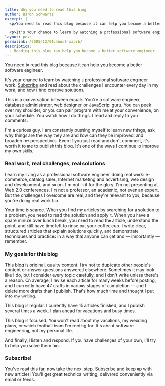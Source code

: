 ```yaml
---
title: Why you need to read this blog
author: Baron Schwartz
excerpt: |
  <p>You need to read this blog because it can help you become a better software engineer.</p>
  
  <p>It's your chance to learn by watching a professional software engineer work.  <a href="/blog/subscribe/">Subscribe</a> and read about the challenges I encounter every day in my work, and how I find creative solutions.</p>
layout: post
permalink: /2005/12/01/about-xaprb/
description:
  - Reading this blog can help you become a better software engineer.
---
```

You need to read this blog because it can help you become a better software engineer.

It's your chance to learn by watching a professional software engineer work. [Subscribe][1] and read about the challenges I encounter every day in my work, and how I find creative solutions.

This is a conversation between equals. You're a software engineer, database administrator, web designer, or JavaScript guru. You can peek over my shoulder, or you can pair program with me at your convenience, on your schedule. You watch how I do things. I read and reply to your comments.

I'm a curious guy. I am constantly pushing myself to learn new things, ask why things are the way they are and how can they be improved, and broaden my perspectives. Even if you just read and don't comment, it's worth it to me to publish this blog. It's one of the ways I continue to improve my own skills.

### Real work, real challenges, real solutions

I earn my living as a professional software engineer, doing real work: e-commerce, catalog sales, Internet marketing and advertising, web design and development, and so on. I'm not in it for the glory. I'm not presenting at Web 2.0 conferences. I'm not a professor, an academic, not even an expert. But the challenges I overcome are real, and they're relevant to you, because you're doing real work too.

Your time is scarce. When you find my articles by searching for a solution to a problem, you need to read the solution and apply it. When you have a spare minute over lunch break, you need to read the article, understand the point, and still have time left to rinse out your coffee cup. I write clear, structured articles that explain solutions quickly, and demonstrate techniques and practices in a way that anyone can get and &#8212; importantly &#8212; remember.

### My goals for this blog

This blog is original, quality content. I try not to duplicate other people's content or answer questions answered elsewhere. Sometimes it may look like I do, but I consider every topic carefully, and I don't write unless there's a reason. On average, I revise each article for many weeks before posting, and I currently have 47 drafts in various stages of completion &#8212; and I delete more drafts than I publish. That's how much time and thought I put into my writing.

This blog is regular. I currently have 15 articles finished, and I publish several times a week. I plan ahead for vacations and busy times.

This blog is focused. You won't read about my vacations, my wedding plans, or which football team I'm rooting for. It's about software engineering, not my personal life.

And finally, I listen and respond. If you have challenges of your own, I'll try to help you solve them too.

### Subscribe!

You've read this far, now take the next step. [Subscribe][1] and keep up with new articles! You'll get great technical writing, delivered conveniently via email or feeds.

 [1]: /blog/subscribe/
